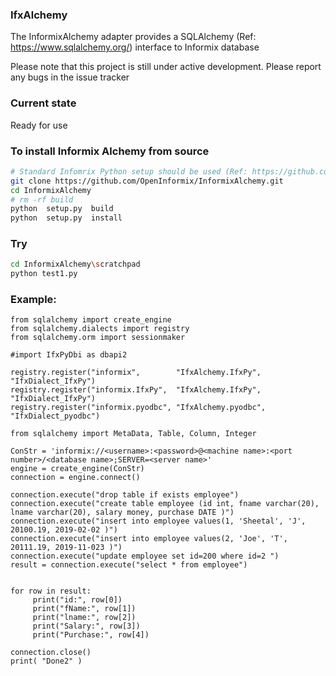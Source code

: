 ### IfxAlchemy
The InformixAlchemy adapter provides a SQLAlchemy (Ref: https://www.sqlalchemy.org/) interface to Informix database

Please note that this project is still under active development. Please report any bugs in the issue tracker

### Current state 
Ready for use

### To install Informix Alchemy from source
```bash
# Standard Infomrix Python setup should be used (Ref: https://github.com/OpenInformix/IfxPy/blob/master/README.md )
git clone https://github.com/OpenInformix/InformixAlchemy.git
cd InformixAlchemy
# rm -rf build 
python  setup.py  build
python  setup.py  install
```

### Try
```bash
cd InformixAlchemy\scratchpad
python test1.py
```

### Example:
```
from sqlalchemy import create_engine
from sqlalchemy.dialects import registry
from sqlalchemy.orm import sessionmaker

#import IfxPyDbi as dbapi2

registry.register("informix",        "IfxAlchemy.IfxPy", "IfxDialect_IfxPy")
registry.register("informix.IfxPy",  "IfxAlchemy.IfxPy", "IfxDialect_IfxPy")
registry.register("informix.pyodbc", "IfxAlchemy.pyodbc", "IfxDialect_pyodbc")

from sqlalchemy import MetaData, Table, Column, Integer

ConStr = 'informix://<username>:<password>@<machine name>:<port number>/<database name>;SERVER=<server name>'
engine = create_engine(ConStr)
connection = engine.connect()

connection.execute("drop table if exists employee")
connection.execute("create table employee (id int, fname varchar(20), lname varchar(20), salary money, purchase DATE )")
connection.execute("insert into employee values(1, 'Sheetal', 'J',  20100.19, 2019-02-02 )")
connection.execute("insert into employee values(2, 'Joe', 'T',  20111.19, 2019-11-023 )")
connection.execute("update employee set id=200 where id=2 ")
result = connection.execute("select * from employee")


for row in result:
     print("id:", row[0])
     print("fName:", row[1])
     print("lname:", row[2])
     print("Salary:", row[3])
     print("Purchase:", row[4])

connection.close()
print( "Done2" )
```


